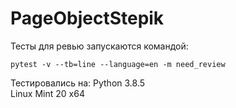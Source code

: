 # PageObjectStepik
Тесты для ревью запускаются командой:

<code>pytest -v --tb=line --language=en -m need_review</code>

Тестировались на:
Python 3.8.5<br>
Linux Mint 20 х64 
